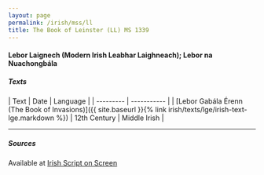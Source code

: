 ```yaml
---
layout: page
permalink: /irish/mss/ll
title: The Book of Leinster (LL) MS 1339
---
```

#### Lebor Laignech (Modern Irish Leabhar Laighneach); Lebor na Nuachongbála

##### Texts

| Text | Date | Language |
| --------- | ----------- |
| [Lebor Gabála Érenn (The Book of Invasions)]({{ site.baseurl }}{% link irish/texts/lge/irish-text-lge.markdown %})  | 12th Century | Middle Irish |

---
##### Sources

Available at [Irish Script on Screen](https://www.isos.dias.ie/TCD/TCD_MS_1339.html)